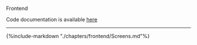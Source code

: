 Frontend

Code documentation is available <a href="https://postcovid-datamodel.reutlingen-university.de/frontend/docs" target="_blank">here</a>

---

{%include-markdown "./chapters/frontend/Screens.md"%}
